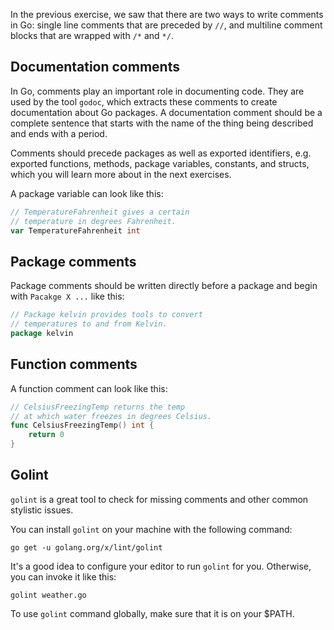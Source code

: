 In the previous exercise, we saw that there are two ways to write comments in Go: single line comments that are preceded by `//`, and multiline comment blocks that are wrapped with `/*` and `*/`.

## Documentation comments

In Go, comments play an important role in documenting code. They are used by the tool `godoc`, which extracts these comments to create documentation about Go packages. A documentation comment should be a complete sentence that starts with the name of the thing being described and ends with a period. 

Comments should precede packages as well as exported identifiers, e.g. exported functions, methods, package variables, constants, and structs, which you will learn more about in the next exercises.

A package variable can look like this:

```go
// TemperatureFahrenheit gives a certain 
// temperature in degrees Fahrenheit.
var TemperatureFahrenheit int
```

## Package comments

Package comments should be written directly before a package and begin with `Pacakge X ...` like this: 

```go
// Package kelvin provides tools to convert
// temperatures to and from Kelvin.
package kelvin
```

## Function comments

A function comment can look like this:
```go
// CelsiusFreezingTemp returns the temp
// at which water freezes in degrees Celsius.
func CelsiusFreezingTemp() int {
	return 0
} 
```

## Golint

`golint` is a great tool to check for missing comments and other common stylistic issues.

You can install `golint` on your machine with the following command:

```
go get -u golang.org/x/lint/golint
````

It's a good idea to configure your editor to run `golint` for you. Otherwise, you can invoke it like this:

```
golint weather.go
```

To use `golint` command globally, make sure that it is on your $PATH.

